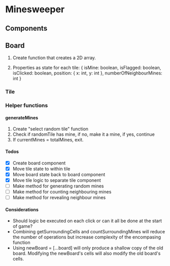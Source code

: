 # Minesweeper

## Components

## Board

1. Create function that creates a 2D array.

2. Properties as state for each tile:
   {
   isMine: boolean,
   isFlagged: boolean,
   isClicked: boolean,
   position: {
   x: int,
   y: int
   },
   numberOfNeighbourMines: int
   }

### Tile

### Helper functions

#### generateMines

1. Create "select random tile" function
2. Check if randomTile has mine, if no, make it a mine, if yes, continue
3. If currentMines = totalMines, exit.

#### Todos

- [x] Create board component
- [x] Move tile state to within tile
- [x] Move board state back to board component
- [x] Move tile logic to separate tile component
- [ ] Make method for generating random mines
- [ ] Make method for counting neighbouring mines
- [ ] Make method for revealing neighbour mines

#### Considerations

- Should logic be executed on each click or can it all be done at the start of game?
- Combining getSurroundingCells and countSurroundingMines will reduce the number of operations but increase complexity of the encompasing function
- Using newBoard = [...board] will only produce a shallow copy of the old board. Modifying the newBoard's cells will also modify the old board's cells.
